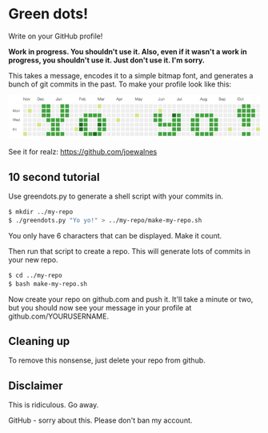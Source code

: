 Green dots!
===========

Write on your GitHub profile!

__Work in progress. You shouldn't use it. Also, even if it wasn't a work in progress, you shouldn't use it. Just don't use it. I'm sorry.__

This takes a message, encodes it to a simple bitmap font, and generates a bunch of git commits in the past. To make your profile look like this:

![Example profile](example.png)

See it for realz: https://github.com/joewalnes

10 second tutorial
------------------

Use greendots.py to generate a shell script with your commits in.

```bash
$ mkdir ../my-repo
$ ./greendots.py "Yo yo!" > ../my-repo/make-my-repo.sh
```

You only have 6 characters that can be displayed. Make it count.

Then run that script to create a repo. This will generate lots of commits in your new repo.

```bash
$ cd ../my-repo
$ bash make-my-repo.sh
```

Now create your repo on github.com and push it. It'll take a minute or two, but you should now see your message in your profile at github.com/YOURUSERNAME.


Cleaning up
-----------

To remove this nonsense, just delete your repo from github.


Disclaimer
----------

This is ridiculous. Go away.

GitHub - sorry about this. Please don't ban my account.
